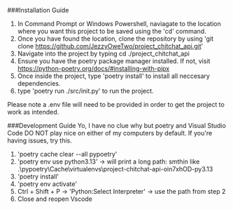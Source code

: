 ###Installation Guide
1. In Command Prompt or Windows Powershell, naviagate to the location where you want this project to be saved using the 'cd' command.
2. Once you have found the location, clone the repository by using 'git clone https://github.com/JezzyOweTwo/project_chitchat_api.git'
3. Navigate into the project by typing cd ./project_chitchat_api
4. Ensure you have the poetry package manager installed. If not, visit https://python-poetry.org/docs/#installing-with-pipx
5. Once inside the project, type 'poetry install' to install all neccesary dependencies. 
6. type 'poetry run ./src/init.py' to run the project.

Please note a .env file will need to be provided in order to get the project to work as intended.  

###Development Guide
Yo, I have no clue why but poetry and Visual Studio Code DO NOT play nice on either of my computers by default. If you're having issues, try this.
1. 'poetry cache clear --all pypoetry'
2. 'poetry env use python3.13' -> will print a long path: smthin like .\pypoetry\Cache\virtualenvs\project-chitchat-api-oin7xhOD-py3.13
3. 'poetry install'
4. 'poetry env activate'
5. Ctrl + Shift + P -> 'Python:Select Interpreter' -> use the path from step 2
6. Close and reopen Vscode